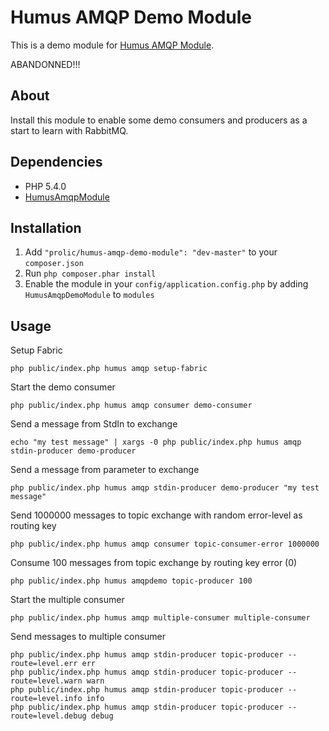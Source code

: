 Humus AMQP Demo Module
=================

This is a demo module for [Humus AMQP Module](https://github.com/prolic/HumusAmqpModule).

ABANDONNED!!!

About
-----

Install this module to enable some demo consumers and producers as a start to learn with RabbitMQ.

Dependencies
------------

 - PHP 5.4.0
 - [HumusAmqpModule](https://github.com/prolic/HumusAmqpModule)

Installation
------------

 1.  Add `"prolic/humus-amqp-demo-module": "dev-master"` to your `composer.json`
 2.  Run `php composer.phar install`
 3.  Enable the module in your `config/application.config.php` by adding `HumusAmqpDemoModule` to `modules`

Usage
-----

Setup Fabric

    php public/index.php humus amqp setup-fabric

Start the demo consumer

    php public/index.php humus amqp consumer demo-consumer

Send a message from StdIn to exchange

    echo "my test message" | xargs -0 php public/index.php humus amqp stdin-producer demo-producer

Send a message from parameter to exchange

    php public/index.php humus amqp stdin-producer demo-producer "my test message"

Send 1000000 messages to topic exchange with random error-level as routing key

    php public/index.php humus amqp consumer topic-consumer-error 1000000

Consume 100 messages from topic exchange by routing key error (0)

    php public/index.php humus amqpdemo topic-producer 100

Start the multiple consumer

    php public/index.php humus amqp multiple-consumer multiple-consumer

Send messages to multiple consumer

    php public/index.php humus amqp stdin-producer topic-producer --route=level.err err
    php public/index.php humus amqp stdin-producer topic-producer --route=level.warn warn
    php public/index.php humus amqp stdin-producer topic-producer --route=level.info info
    php public/index.php humus amqp stdin-producer topic-producer --route=level.debug debug
